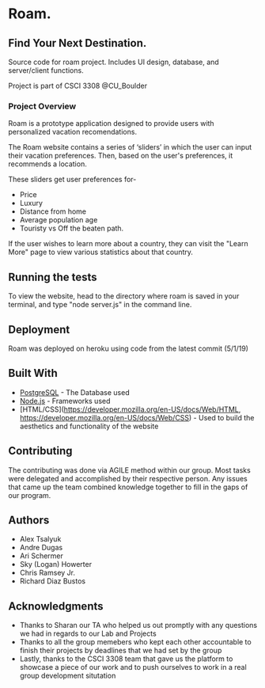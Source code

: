 # Roam.

## Find Your Next Destination.
Source code for roam project.
Includes UI design, database, and server/client functions.

Project is part of CSCI 3308 @CU_Boulder

### Project Overview
Roam is a prototype application designed to provide users with personalized vacation recomendations.

The Roam website contains a series of ‘sliders’ in which the user can input their vacation preferences. Then, based on the user's preferences, it recommends a location. 

These sliders get user preferences for-

* Price
* Luxury
* Distance from home
* Average population age
* Touristy vs Off the beaten path. 

If the user wishes to learn more about a country, they can visit the "Learn More" page to view various statistics about that country.


## Running the tests
To view the website, head to the directory where roam is saved in your terminal, and type "node server.js" in the command line.


## Deployment

Roam was deployed on heroku using code from the latest commit (5/1/19)

## Built With

* [PostgreSQL](https://www.postgresql.org/docs/) - The Database used
* [Node.js](https://nodejs.org/en/docs/) - Frameworks used
* [HTML/CSS](https://developer.mozilla.org/en-US/docs/Web/HTML, https://developer.mozilla.org/en-US/docs/Web/CSS) - Used to     build the aesthetics and functionality of the website


## Contributing

The contributing was done via AGILE method within our group. Most tasks were delegated and accomplished by their respective person. Any issues that came up the team combined knowledge together to fill in the gaps of our program.


## Authors

* Alex Tsalyuk
* Andre Dugas
* Ari Schermer
* Sky (Logan) Howerter
* Chris Ramsey Jr.
* Richard Diaz Bustos

## Acknowledgments

* Thanks to Sharan our TA who helped us out promptly with any questions we had in regards to our Lab and Projects
* Thanks to all the group memebers who kept each other accountable to finish their projects by deadlines that we had set by     the group
* Lastly, thanks to the CSCI 3308 team that gave us the platform to showcase a piece of our work and to push ourselves to work    in a real group development situtation
